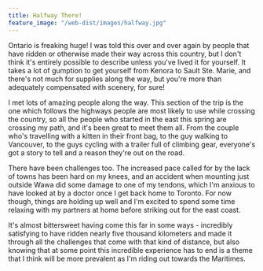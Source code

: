 ```yaml
---
title: Halfway There! 
feature_image: "/web-dist/images/halfway.jpg"
---
```


Ontario is freaking huge! I was told this over and over again by people that have ridden or otherwise made their way across this country, but I don't think it's entirely possible to describe unless you've lived it for yourself. It takes a lot of gumption to get yourself from Kenora to Sault Ste. Marie, and there's not much for supplies along the way, but you're more than adequately compensated with scenery, for sure!

I met lots of amazing people along the way. This section of the trip is the one which follows the highways people are most likely to use while crossing the country, so all the people who started in the east this spring are crossing my path, and it's been great to meet them all. From the couple who's travelling with a kitten in their front bag, to the guy walking to Vancouver, to the guys cycling with a trailer full of climbing gear, everyone's got a story to tell and a reason they're out on the road.

There have been challenges too. The increased pace called for by the lack of towns has been hard on my knees, and an accident when mounting just outside Wawa did some damage to one of my tendons, which I'm anxious to have looked at by a doctor once I get back home to Toronto. For now though, things are holding up well and I'm excited to spend some time relaxing with my partners at home before striking out for the east coast.

It's almost bittersweet having come this far in some ways - incredibly satisfying to have ridden nearly five thousand kilometers and made it through all the challenges that come with that kind of distance, but also knowing that at some point this incredible experience has to end is a theme that I think will be more prevalent as I'm riding out towards the Maritimes.

